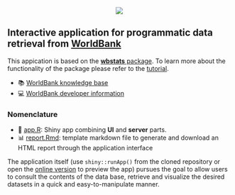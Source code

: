 <p align="center"><a href="http://193.146.75.235/sample-apps/final_apps/layout/"><img src="https://github.com/ordanovich/images/blob/master/logoColorcentered_medium.png?raw=true"></a></p>

## Interactive application for programmatic data retrieval from [WorldBank](https://www.worldbank.org/)

This appication is based on the [**wbstats** package](https://github.com/GIST-ORNL/wbstats). To learn more about the functionality of the package please refer to the [tutorial](https://cran.r-project.org/web/packages/wbstats/vignettes/Using_the_wbstats_package.html#fn2).

- :books: [WorldBank knowledge base](https://datahelpdesk.worldbank.org/knowledgebase)
- :computer: [WorldBank developer information](https://datahelpdesk.worldbank.org/knowledgebase/topics/125589)

### Nomenclature

- :rocket: [app.R](https://github.com/ordanovich/downloadWORLDBANK/blob/master/app.R): Shiny app combining **UI** and **server** parts.
- :bar_chart: [report.Rmd](https://github.com/ordanovich/downloadWORLDBANK/blob/master/report.Rmd): template markdown file to generate and download an HTML report through the application interface

The application itself (use `shiny::runApp()` from the cloned repository or open the <a href="http://193.146.75.235/sample-apps/final_apps/worldbank_download/"  rel="noopener noreferrer" target="_blank">online version</a> to preview the app) pursues the goal to allow users to consult the contents of the data base, retrieve and visualize the desired datasets in a quick and easy-to-manipulate manner. 
